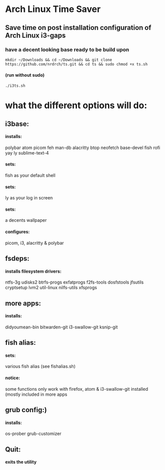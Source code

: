 # Arch Linux Time Saver
## Save time on post installation configuration of Arch Linux i3-gaps
### have a decent looking base ready to be build upon
```
mkdir ~/Downloads && cd ~/Downloads && git clone https://github.com/nrdrch/ts.git && cd ts && sudo chmod +x ts.sh
```
#### (run without sudo)
```
./i3ts.sh
```

# what the different options will do: 
## i3base: 
#### installs: 
polybar atom picom feh man-db alacritty btop neofetch base-devel fish rofi yay ly sublime-text-4
#### sets: 
fish as your default shell 
#### sets:
ly as your log in screen
#### sets:
a decents wallpaper
#### configures: 
picom, i3, alacritty & polybar
## fsdeps: 
#### installs filesystem drivers:
ntfs-3g udisks2 btrfs-progs exfatprogs f2fs-tools dosfstools jfsutils cryptsetup lvm2 util-linux nilfs-utils xfsprogs
## more apps: 
#### installs: 
didyoumean-bin bitwarden-git i3-swallow-git ksnip-git
## fish alias:
#### sets:
various fish alias (see fishalias.sh)
#### notice:
some functions only work with firefox, atom & i3-swallow-git installed (mostly included in more apps
## grub config:)
#### installs:
os-prober
grub-customizer
## Quit:
#### exits the utility
